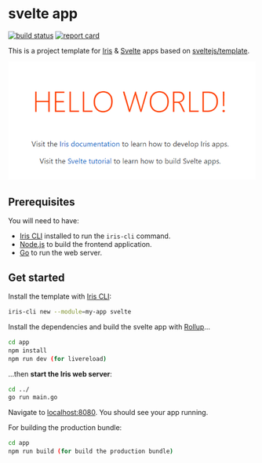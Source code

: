 # svelte app

[![build status](https://img.shields.io/github/actions/workflow/status/iris-contrib/svelte-template/ci.yml?branch=main&style=for-the-badge)](https://github.com/iris-contrib/svelte-template/actions) [![report card](https://img.shields.io/badge/report%20card-a%2B-ff3333.svg?style=for-the-badge)](https://goreportcard.com/report/github.com/iris-contrib/svelte-template)


This is a project template for [Iris](https://iris-go.com) & [Svelte](https://svelte.dev) apps based on [sveltejs/template](https://github.com/sveltejs/template).

![](screenshot.png)

## Prerequisites

You will need to have:

- [Iris CLI](https://github.com/kataras/iris-cli) installed to run the `iris-cli` command.
- [Node.js](https://nodejs.org) to build the frontend application.
- [Go](https://golang.org) to run the web server.

## Get started

Install the template with [Iris CLI](https://github.com/kataras/iris-cli):

```sh
iris-cli new --module=my-app svelte
```

Install the dependencies and build the svelte app with [Rollup](https://rollupjs.org)...

```sh
cd app
npm install
npm run dev (for livereload)
```

...then **start the Iris web server**:

```sh
cd ../
go run main.go
```

Navigate to [localhost:8080](http://localhost:8080). You should see your app running.

For building the production bundle:
```sh
cd app
npm run build (for build the production bundle)
```